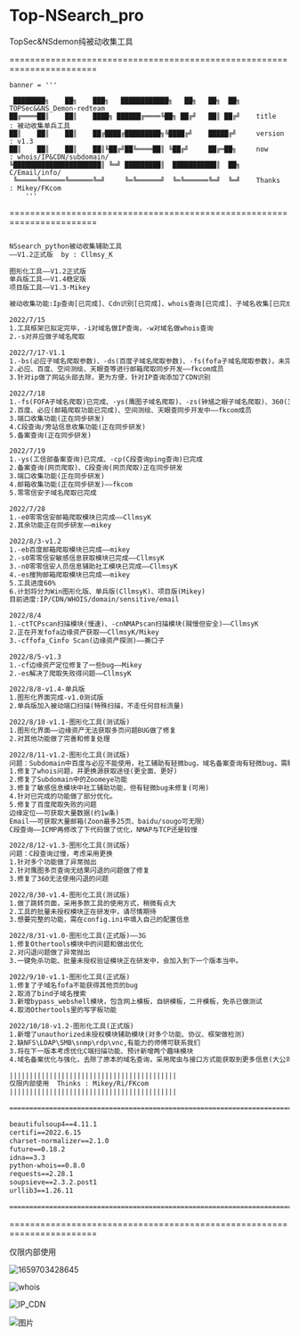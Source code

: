 # Top-NSearch_pro
TopSec&amp;NSdemon纯被动收集工具

=======================================================================

    banner = '''           

     ████████╗    ██╗    ███╗   ████████████╗   ██╗   ██╗  ██╗    TOPSec&&NS_Demon-redteam
    ██╔════██║    ██║    ████╗ ██████╔════╚██╗ ██╔╝   ██║ ██╔╝    title   : 被动收集单兵工具
    ██║    ██║    ██║    ██╔████╔█████████╗╚████╔╝    █████╔╝     version : v1.3
    ██║    ██║    ██║    ██║╚██╔╝██╚════██║ ╚██╔╝     ██╔═██╗     now     : whois/IP&CDN/subdomain/
    ╚██████████████████████║ ╚═╝ █████████║  ███████████║  ██╗              C/Email/info/
     ╚═════╚══════╚══════╚═╝     ╚═╚══════╝  ╚═╚══════╚═╝  ╚═╝    Thanks  : Mikey/FKcom                                                 
        ''' 
                                                                           
=======================================================================

```xml

NSsearch_python被动收集辅助工具 
——V1.2正式版  by : Cllmsy_K
                                              
图形化工具——V1.2正式版
单兵版工具——V1.4稳定版
项目版工具——V1.3-Mikey

被动收集功能:Ip查询[已完成]、Cdn识别[已完成]、whois查询[已完成]、子域名收集[已完成]、邮箱收集[已完成]、端口收集[未完成]、备案收集[已完成但有瑕疵]、Cms框架识别[未完成]、敏感信息收集[已完成]、蜜罐资产识别[未完成]

2022/7/15
1.工具框架已拟定完毕，-i对域名做IP查询，-w对域名做whois查询
2.-s对并应做子域名爬取

2022/7/17-V1.1
1.-bs(必应子域名爬取参数)、-ds(百度子域名爬取参数)、-fs(fofa子域名爬取参数)，未完成零零信安、360、鹰图子域名爬取——mikey成员
2.必应、百度、空间测绘、天眼查等进行邮箱爬取同步开发——fkcom成员
3.针对ip做了网站头部去除，更为方便，针对IP查询添加了CDN识别

2022/7/18
1.-fs(FOFA子域名爬取)已完成、-ys(鹰图子域名爬取)、-zs(钟馗之眼子域名爬取)、360(360子域名爬取)、零零信安(需会员)正在研发，研发进度90%。
2.百度、必应(邮箱爬取功能已完成)、空间测绘、天眼查同步开发中——fkcom成员
3.端口收集功能(正在同步研发)
4.C段查询/旁站信息收集功能(正在同步研发)
5.备案查询(正在同步研发)

2022/7/19
1.-ys(工信部备案查询)已完成、-cp(C段查询ping查询)已完成
2.备案查询(网页爬取)、C段查询(网页爬取)正在同步研发
3.端口收集功能(正在同步研发)
4.邮箱收集功能(正在同步研发)——fkcom
5.零零信安子域名爬取已完成

2022/7/28
1.-e0零零信安邮箱爬取模块已完成——CllmsyK
2.其余功能正在同步研发——mikey

2022/8/3-v1.2
1.-eb百度邮箱爬取模块已完成——mikey
2.-s0零零信安敏感信息获取模块已完成——CllmsyK
3.-n0零零信安人员信息辅助社工模块已完成——CllmsyK
4.-es搜狗邮箱爬取模块已完成——mikey
5.工具进度60%
6.计划将分为Win图形化版、单兵版(CllmsyK)、项目版(Mikey)
目前进度:IP/CDN/WHOIS/domain/sensitive/email

2022/8/4
1.-ctTCPscan扫描模块(慢速)、-cnNMAPscan扫描模块(贼慢但安全)——CllmsyK
2.正在开发fofa边缘资产获取——CllmsyK/Mikey
3.-cffofa_Cinfo Scan(边缘资产探测)——撕口子

2022/8/5-v1.3
1.-cf边缘资产定位修复了一些bug——Mikey
2.-es解决了爬取失败得问题——CllmsyK

2022/8/8-v1.4-单兵版
1.图形化界面完成-v1.0测试版
2.单兵版加入被动端口扫描(特殊扫描，不走任何目标流量)

2022/8/10-v1.1-图形化工具(测试版)
1.图形化界面——边缘资产无法获取多页问题BUG做了修复
2.对其他功能做了完善和修复处理

2022/8/11-v1.2-图形化工具(测试版)
问题：Subdomain中百度与必应不能使用，社工辅助有轻微bug，域名备案查询有轻微bug，需联网不然卡死。
1.修复了whois问题，并更换源获取途径(更全面、更好)
2.修复了Subdomain中的Zoomeye功能
3.修复了敏感信息模块中社工辅助功能，但有轻微bug未修复(可用)
4.针对已完成的功能做了部分优化。
5.修复了百度爬取失败的问题
边缘定位——可获取大量数据(约1w条)
Email——可获取大量邮箱(Zoon最多25页、baidu/sougo可无限）
C段查询——ICMP再修改了下代码做了优化，NMAP与TCP还是较慢

2022/8/12-v1.3-图形化工具(测试版)
问题：C段查询过慢，考虑采用更换
1.针对多个功能做了异常抛出
2.针对鹰图多页查询无结果闪退的问题做了修复
3.修复了360无法使用闪退的问题

2022/8/30-v1.4-图形化工具(测试版)
1.做了跳转页面，采用多款工具的使用方式，稍微有点大
2.工具的批量未授权模块正在研发中，请尽情期待
3.想要完整的功能，需在config.ini中填入自己的配置信息

2022/8/31-v1.0-图形化工具(正式版)——3G
1.修复Othertools模块中的问题和做出优化
2.对闪退问题做了异常抛出
3.一键免杀功能、批量未授权验证模块正在研发中，会加入到下一个版本当中。

2022/9/10-v1.1-图形化工具(正式版)
1.修复了子域名fofa不能获得其他页的bug
2.取消了bind子域名搜索
3.新增bypass_webshell模块，包含网上模板，自研模板，二开模板，免杀已做测试
4.取消Othertools里的写字板功能

2022/10/18-v1.2-图形化工具(正式版)
1.新增了unauthorized未授权模块辅助模块(对多个功能、协议、框架做检测)
2.缺NFS\LDAP\SMB\snmp\rdp\vnc,有能力的师傅可联系我们
3.将在下一版本考虑优化C端扫描功能、预计新增两个趣味模块
4.域名备案优化与强化，去除了原本的域名查询，采用爬虫与接口方式能获取到更多信息(大公司有可能慢)

||||||||||||||||||||||||||||||||||||||||||
仅限内部使用  Thinks : Mikey/Ri/FKcom
||||||||||||||||||||||||||||||||||||||||||

==========================================================================================

beautifulsoup4==4.11.1
certifi==2022.6.15
charset-normalizer==2.1.0
future==0.18.2
idna==3.3
python-whois==0.8.0
requests==2.28.1
soupsieve==2.3.2.post1
urllib3==1.26.11

==========================================================================================
```

=======================================================================

仅限内部使用

![1659703428645](https://user-images.githubusercontent.com/74504486/183079771-c8b9d912-9ac0-4acb-8ae2-6a417dfb1ac3.png)



![whois](https://user-images.githubusercontent.com/74504486/200159026-5bd4f90b-9285-49e0-a9cd-0b9c9a3ec4f2.png)


![IP_CDN](https://user-images.githubusercontent.com/74504486/200159041-d0bd8506-26dd-4d56-b82e-4b6b5c95895d.png)

![图片](https://user-images.githubusercontent.com/74504486/200159056-ca762d95-a40e-422d-a80f-2faa3a74c445.png)

